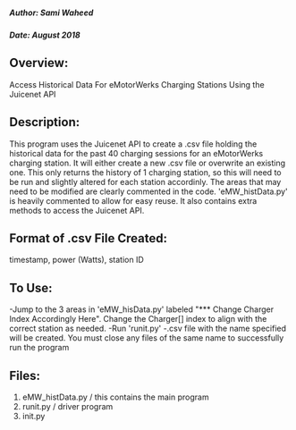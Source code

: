 ##### Author: Sami Waheed
##### Date: August 2018

## Overview:
Access Historical Data For eMotorWerks Charging Stations Using the Juicenet API 


## Description:
This program uses the Juicenet API to create a .csv file holding the historical data for the past 40 charging
sessions for an eMotorWerks charging station. It will either create a new .csv file or overwrite an existing one.
This only returns the history of 1 charging station, so this will need to be run and slightly altered for each
station accordinly. The areas that may need to be modified are clearly commented in the code. 'eMW_histData.py' is heavily commented
to allow for easy reuse. It also contains extra methods to access the Juicenet API.


## Format of .csv File Created:
timestamp, power (Watts), station ID

## To Use:
-Jump to the 3 areas in 'eMW_hisData.py' labeled "*** Change Charger Index Accordingly Here". Change the Charger[] index to align with the correct station as needed.
-Run 'runit.py'
-.csv file with the name specified will be created. You must close any files of the same name to successfully run the program


## Files:
1. eMW_histData.py / this contains the main program
2. runit.py        / driver program
3. init.py         
